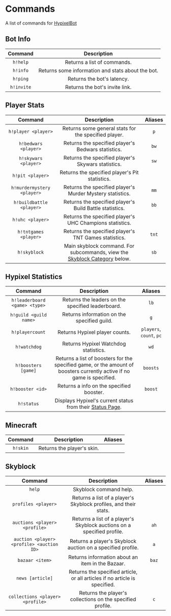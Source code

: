 # Commands
A list of commands for [HypixelBot](https://plun1331.github.io/hypixelbot)

## Bot Info
|Command|Description|
|:---:|:---:|
|`h!help`|Returns a list of commands.|
|`h!info`|Returns some information and stats about the bot.|
|`h!ping`|Returns the bot's latency.|
|`h!invite`|Returns the bot's invite link.|

## Player Stats
|Command|Description|Aliases|
|:---:|:---:|:---:|
|`h!player <player>`|Returns some general stats for the specified player.|`p`|
|`h!bedwars <player>`|Returns the specified player's Bedwars statistics.|`bw`|
|`h!skywars <player>`|Returns the specified player's Skywars statistics.|`sw`|
|`h!pit <player>`|Returns the specified player's Pit statistics.||
|`h!murdermystery <player>`|Returns the specified player's Murder Mystery statistics.|`mm`|
|`h!buildbattle <player>`|Returns the specified player's Build Battle statistics.|`bb`|
|`h!uhc <player>`|Returns the specified player's UHC Champions statistics.||
|`h!tntgames <player>`|Returns the specified player's TNT Games statistics.|`tnt`|
|`h!skyblock`|Main skyblock command. For subcommands, view the [Skyblock Category](#skyblock) below.|`sb`|

## Hypixel Statistics
|Command|Description|Aliases|
|:---:|:---:|:---:|
|`h!leaderboard <game> <type>`|Returns the leaders on the specified leaderboard.|`lb`|
|`h!guild <guild name>`|Returns information on the specified guild.|`g`|
|`h!playercount`|Returns Hypixel player counts.|`players`, `count`, `pc`|
|`h!watchdog`|Returns Hypixel Watchdog statistics.|`wd`|
|`h!boosters [game]`|Returns a list of boosters for the specified game, or the amount of boosters currently active if no game is specified.|`boosts`|
|`h!booster <id>`|Returns a info on the specified booster.|`boost`|
|`h!status`|Displays Hypixel's current status from their [Status Page](https://status.hypixel.net).||

## Minecraft
|Command|Description|Aliases|
|:---:|:---:|:---:|
|`h!skin`|Returns the player's skin.||

## Skyblock
|Command|Description|Aliases|
|:---:|:---:|:---:|
|`help`|Skyblock command help.||
|`profiles <player>`|Returns a list of a player's Skyblock profiles, and their stats.||
|`auctions <player> <profile>`|Returns a list of a player's Skyblock auctions on a specified profile.|`ah`|
|`auction <player> <profile> <auction ID>`|Returns a player's Skyblock auction on a specified profile.|`a`|
|`bazaar <item>`|Returns information about an item in the Bazaar.|`baz`|
|`news [article]`|Returns the specified article, or all articles if no article is specified.||
|`collections <player> <profile>`|Returns the player's collections on the specified profile.|`c`|

